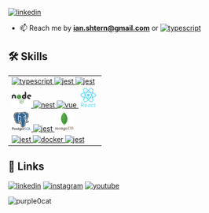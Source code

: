 <a href="https://www.linkedin.com/in/purplekot/" target="_blank" rel="noreferrer"> <img src="https://i.imgur.com/TPhtQkv.jpeg" alt="linkedin"/> </a>

- 📫 Reach me by **ian.shtern@gmail.com** or <a href="https://www.linkedin.com/in/purplekot/" target="_blank" rel="noreferrer"> <img src="https://cdn.jsdelivr.net/gh/devicons/devicon/icons/linkedin/linkedin-original.svg" alt="typescript" width="20" height="20"/> </a> 


## 🛠 Skills



<table><tr><td>
  <a href="https://www.typescriptlang.org/" target="_blank" rel="noreferrer"> <img src="https://cdn.jsdelivr.net/gh/devicons/devicon/icons/typescript/typescript-original.svg" alt="typescript" width="40" height="40"/> </a> 
  <a href="https://www.go.dev/" target="_blank" rel="noreferrer"> <img src="https://cdn.jsdelivr.net/gh/devicons/devicon@latest/icons/go/go-original-wordmark.svg" alt="jest" width="40" height="40"/> </a>
  <a href="https://www.python.org/" target="_blank" rel="noreferrer"> <img src="https://cdn.jsdelivr.net/gh/devicons/devicon/icons/python/python-original.svg" alt="jest" width="40" height="40"/> </a>

</td></tr><tr><td>
  <a href="https://nodejs.org" target="_blank" rel="noreferrer"> <img src="https://raw.githubusercontent.com/devicons/devicon/master/icons/nodejs/nodejs-original-wordmark.svg" alt="nodejs" width="40" height="40"/> </a>
  <a href="https://nestjs.com/" target="_blank" rel="noreferrer"> <img src="https://cdn.jsdelivr.net/gh/devicons/devicon@latest/icons/nestjs/nestjs-original-wordmark.svg" alt="nest" width="40" height="40"/> </a>
  <a href="https://vuejs.org/" target="_blank" rel="noreferrer"> <img src="https://cdn.jsdelivr.net/gh/devicons/devicon/icons/vuejs/vuejs-original-wordmark.svg" alt="vue" width="40" height="40"/> </a>
  <a href="https://reactjs.org/" target="_blank" rel="noreferrer"> <img src="https://raw.githubusercontent.com/devicons/devicon/master/icons/react/react-original-wordmark.svg" alt="react" width="40" height="40"/> </a>
</td></tr><tr><td>
  <a href="https://www.postgresql.org" target="_blank" rel="noreferrer"> <img src="https://raw.githubusercontent.com/devicons/devicon/master/icons/postgresql/postgresql-original-wordmark.svg" alt="postgresql" width="40" height="40"/> </a> 
  <a href="https://redis.io/" target="_blank" rel="noreferrer"> <img src="https://cdn.jsdelivr.net/gh/devicons/devicon/icons/redis/redis-original.svg" alt="jest" width="40" height="40"/> </a>
  <a href="https://www.mongodb.com/" target="_blank" rel="noreferrer"> <img src="https://raw.githubusercontent.com/devicons/devicon/master/icons/mongodb/mongodb-original-wordmark.svg" alt="mongodb" width="40" height="40"/> </a>   
</td></tr><tr><td>
  <a href="https://aws.amazon.com/" target="_blank" rel="noreferrer"> <img src="https://cdn.jsdelivr.net/gh/devicons/devicon/icons/amazonwebservices/amazonwebservices-plain-wordmark.svg" alt="jest" width="40" height="40"/> </a>
  <a href="https://www.docker.com/" target="_blank" rel="noreferrer"> <img src="https://www.vectorlogo.zone/logos/docker/docker-tile.svg" alt="docker" width="40" height="40"/> </a>
  <a href="https://git-scm.com/" target="_blank" rel="noreferrer"> <img src="https://cdn.jsdelivr.net/gh/devicons/devicon/icons/git/git-original.svg" alt="jest" width="40" height="40"/> </a>
 </td></tr></table>

 
## 🔗 Links
[![linkedin](https://img.shields.io/badge/linkedin-0A66C2?style=for-the-badge&logo=linkedin&logoColor=white)](https://www.linkedin.com/in/purplekot/)
[![instagram](https://img.shields.io/badge/Instagram-E4405F?style=for-the-badge&logo=instagram&logoColor=white)](https://www.instagram.com/_sandoraw_/)
[![youtube](https://img.shields.io/badge/youtube-d60028?style=for-the-badge&logo=youtube&logoColor=white)](https://www.youtube.com/channel/UCgSrqsVm25E7ivuRJobzm4g/featured)

<p><img align="left" src="https://github-readme-stats.vercel.app/api/top-langs?username=purple0cat&show_icons=true&locale=en&hide_progress=true&layout=compact&theme=dracula" alt="purple0cat" />
<!-- <img align="right" src="https://github-readme-stats.vercel.app/api?username=purple0cat&show_icons=true&locale=en" alt="purple0cat" /></p> -->


